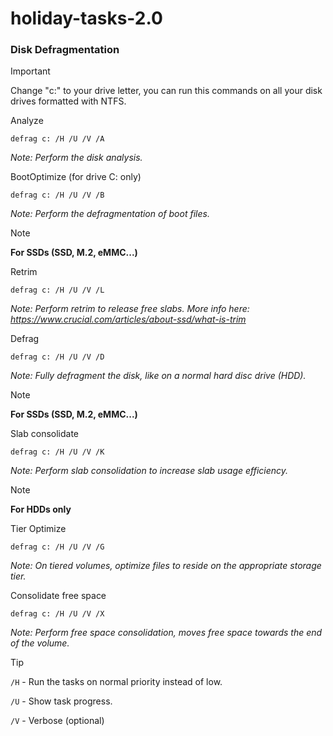 # holiday-tasks-2.0

 
### Disk Defragmentation
 
> [!IMPORTANT]
> Change "c:" to your drive letter, you can run this commands on all your disk drives formatted with NTFS.

Analyze
```
defrag c: /H /U /V /A
```
*Note: Perform the disk analysis.*

BootOptimize (for drive C: only)
```
defrag c: /H /U /V /B
```
*Note: Perform the defragmentation of boot files.*

> [!NOTE]
> **For SSDs (SSD, M.2, eMMC...)**

Retrim
```
defrag c: /H /U /V /L
```
*Note: Perform retrim to release free slabs. More info here: https://www.crucial.com/articles/about-ssd/what-is-trim*

Defrag
```
defrag c: /H /U /V /D
```
*Note: Fully defragment the disk, like on a normal hard disc drive (HDD).*

> [!NOTE]
> **For SSDs (SSD, M.2, eMMC...)**

Slab consolidate
```
defrag c: /H /U /V /K
```
*Note: Perform slab consolidation to increase slab usage efficiency.*

> [!NOTE]
> **For HDDs only**

Tier Optimize
```
defrag c: /H /U /V /G
```
*Note: On tiered volumes, optimize files to reside on the appropriate storage tier.*

Consolidate free space
```
defrag c: /H /U /V /X
```
*Note: Perform free space consolidation, moves free space towards the end of the volume.*

> [!TIP]
> ```/H``` - Run the tasks on normal priority instead of low.
> 
> ```/U``` - Show task progress.
> 
> ```/V``` - Verbose (optional)


